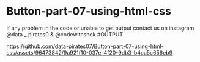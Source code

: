 # Button-part-07-using-html-css
If any problem in the code or unable to get output contact us on instagram @data._.pirates0 & @codewithshek
#OUTPUT

https://github.com/data-pirates07/Button-part-07-using-html-css/assets/96473842/9a921f10-037e-4f20-9db3-b4ca5c656eb9

